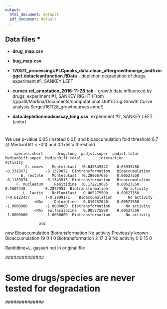 ```yaml
---
output:
  html_document: default
  pdf_document: default
---
```

## Data files *

* **drug_map.csv**
* **bug_map.csv**

* **170511_processingUPLCpeaks_data.clean_aftergrowthmerge_andfixingget.datacleanfunction.RData** - 
depletion degradation of drugs, experiment #1, SANKEY LEFT

* **curves.rel_annotation_2016-11-28.tab** - 
growth data influenced by drugs, experiment #1, SANKEY RIGHT 
(From /g/patil/Martina/Documents/computational stuff/Drug Growth Curve analysis Sergej/161128_growthcurves anno/)

* **data.depletionmodeassay_long.csv**, experiment #2, SANKEY LEFT (color)

#
#
#

We use p-value 0.05 (instead 0.01) and bioaccumulation fold threshold 0.7 (if MedianDiff < -0.1) and 0.1 delta threshold

        species.short      drug.long  padjst.super  padjst.total  MedianDiff.super  MedianDiff.total        interaction          Activity
             C. comes    Montelukast  !0.645849342    0.03935458        -0.3310672        -0.1328072  Biotransformation   Bioaccumulation
           E. rectale    Montelukast  !0.280667695    0.00527550        -0.1189074        -0.1343513  Biotransformation   Bioaccumulation
         F. nucleatum     Ranitidine  !0.172219085    0.00527550         0.1607430        -0.2877953  Biotransformation       No activity
            L. lactis    Roflumilast   0.005275500    0.00527550       !-0.6122437       !-0.2909171    Bioaccumulation       No activity
                 <NA>     Duloxetine   0.010252040    0.00527550        -1.0000000        -1.0000000  Biotransformation       No activity
                 <NA>  Sulfasalazine   0.005275500    0.00527550        -1.0000000        -1.0000000  Biotransformation       No activity

                   old
new                 Bioaccumulation Biotransformation No activity Previously known
  Bioaccumulation                19                 0           1                0
  Biotransformation               2                17           3                9
  No activity                     0                 0          15                0
  
  
Ranitidine+L. gasseri not in original file

##############
# Some drugs/species are never tested for degradation
##############